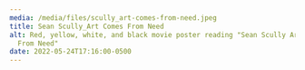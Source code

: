 ```yaml
---
media: /media/files/scully_art-comes-from-need.jpeg
title: Sean Scully_Art Comes From Need
alt: Red, yellow, white, and black movie poster reading "Sean Scully Art Comes
  From Need"
date: 2022-05-24T17:16:00-0500
---
```

